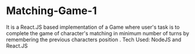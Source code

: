 # Matching-Game-1
It is a React.JS based implementation of a Game where user's task is to complete the game of character's matching in minimum number of turns by remembering the previous characters position . Tech Used: NodeJS and React.JS
